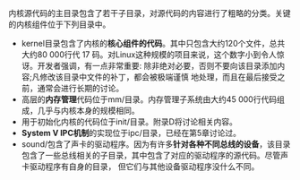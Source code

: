 
内核源代码的主目录包含了若干子目录，对源代码的内容进行了粗略的分类。关键的内核组件位于下列目录中。

- kernel目录包含了内核的**核心组件的代码**。其中只包含大约120个文件，总共大约80 000行代 17 码。对Linux这种规模的项目来说，这个数字小到令人惊讶。开发者强调，有一点非常重要: 除非绝对必要，否则不要向该目录添加内容;凡修改该目录中文件的补丁，都会被极端谨慎 地处理，而且在最后接受之前，通常会进行长期的讨论。
- 高层的**内存管理**代码位于mm/目录。内存管理子系统由大约45 000行代码组成，几乎与内核本身的规模相同。
- 用于初始化内核的代码位于init/目录。附录D将讨论相关内容。
- **System V IPC机制**的实现位于ipc/目录，已经在第5章讨论过。
- sound/包含了声卡的驱动程序。因为有许多**针对各种不同总线的设备**，该目录包含了一些总线相关的子目录，其中包含了对应的驱动程序的源代码。尽管声卡驱动程序有自身的目录， 但它们与其他设备驱动程序没什么不同。